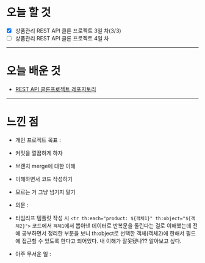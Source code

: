 # 오늘 할 것

- [x] 상품관리 REST API 클론 프로젝트 3일 차(3/3)
- [ ] 상품관리 REST API 클론 프로젝트 4일 차

---

# 오늘 배운 것

-  [REST API 클론프로젝트 레포지토리](https://github.com/suran-kim/react-springboot-rest-api.git)

---

# 느낀 점
-  개인 프로젝트 목표 : 
  - 커밋을 깔끔하게 하자
  - 브랜치 merge에 대한 이해
  - 이해하면서 코드 작성하기 
  - 모르는 거 그냥 넘기지 말기


-  의문 : 
  - 타임리프 템플릿 작성 시  `<tr th:each="product: ${객체1}" th:object="${객체2}">` 코드에서
`객체1`에서  뽑아낸 데이터로 반복문을 돌린다는 걸로 이해했는데 전에 공부하면서 정리한 부분을 보니 
th:object로 선택한 객체(객체2)에 한해서 필드에 접근할 수 있도록 한다고 되어있다. 내 이해가 잘못됐나?? 알아보고 싶다.
 

- 아주 무서운 일 : 
  